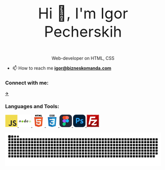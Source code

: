 <p align="center" style="font-size: 48px">Hi 👋, I'm Igor Pecherskih</p>
<p align="center">Web-developer on HTML, CSS</p>

- 📫 How to reach me **igor@bizneskomanda.com**

<h3 align="left">Connect with me:</h3>
<p align="left">
  <a href="https://t.me/avengeroff" target="_blank">✈</a>
</p>

<h3 align="left">Languages and Tools:</h3>
<p align="left"><a href="https://developer.mozilla.org/en-US/docs/Web/JavaScript" target="_blank" rel="noreferrer"> <img src="https://raw.githubusercontent.com/devicons/devicon/master/icons/javascript/javascript-original.svg" alt="javascript" width="40" height="40"/> </a> 
<a href="https://nodejs.org" target="_blank" rel="noreferrer"> <img src="https://raw.githubusercontent.com/devicons/devicon/master/icons/nodejs/nodejs-original-wordmark.svg" alt="nodejs" width="40" height="40"/> </a> 
<a href="https://www.w3.org/html/" target="_blank" rel="noreferrer"> <img src="https://raw.githubusercontent.com/devicons/devicon/master/icons/html5/html5-original-wordmark.svg" alt="html5" width="40" height="40"/> </a> 
<a href="https://www.w3schools.com/css/" target="_blank" rel="noreferrer"> <img src="https://raw.githubusercontent.com/devicons/devicon/master/icons/css3/css3-original-wordmark.svg" alt="css3" width="40" height="40"/> </a>
<a href="https://www.figma.com/" target="_blank" rel="noreferrer"> <img src="https://raw.githubusercontent.com/Tsprnay/icons/b0ae39f0221824c30e8a216c9c9324f2d4dbb52e/icons/Figma-Dark.svg" alt="figma" width="40" height="40"/> </a>
<a href="https://www.photoshop.com/en" target="_blank" rel="noreferrer"> <img src="https://raw.githubusercontent.com/Tsprnay/icons/b0ae39f0221824c30e8a216c9c9324f2d4dbb52e/icons/Photoshop.svg" alt="photoshop" width="40" height="40"/> </a>  
<a href="https://filezilla-project.org"> <img src="https://raw.githubusercontent.com/Tsprnay/icons/b0ae39f0221824c30e8a216c9c9324f2d4dbb52e/icons/FileZilla_logo.svg" alt="filezilla" width="40" height="40"/> </a></p>


<img src="https://raw.githubusercontent.com/Tsprnay/Tsprnay/output/github-contribution-grid-snake-dark.svg" alt="figma" />
